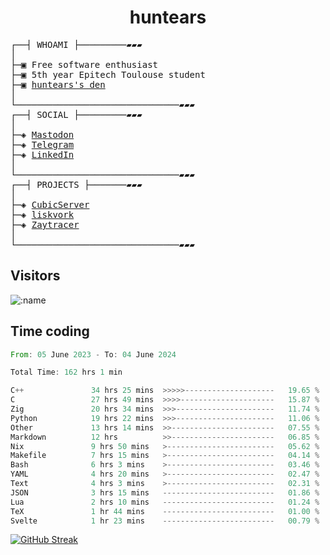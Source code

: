 <h1 align="center">
huntears
</h1>
<!-- <p align="center">
<img src=https://huntears.com/img/pfp.webp width=30%/>
</p>
<style>
img {
    border-radius: 50%;
}
</style> -->
<pre>
┌──┤ WHOAMI ├─────────▰▰▰
│
├─▣ Free software enthusiast
├─▣ 5th year Epitech Toulouse student
├─▣ <a href="https://huntears.com/">huntears's den</a>
│
└───────────────────────────────▰▰▰
┌──┤ SOCIAL ├─────────▰▰▰
│
├─◈ <a href="https://fosstodon.org/@huntears">Mastodon</a>
├─◈ <a href="https://t.me/huntears">Telegram</a>
├─◈ <a href="https://www.linkedin.com/in/alexandre-flion">LinkedIn</a>
│
└───────────────────────────────▰▰▰
┌──┤ PROJECTS ├───────▰▰▰
│
├─◈ <a href="https://github.com/CubicMC/cubic-server">CubicServer</a>
├─◈ <a href="https://github.com/Epitech/B-AIA-500_liskvork">liskvork</a>
├─◈ <a href="https://github.com/Miou-zora/Zaytracer">Zaytracer</a>
│
└───────────────────────────────▰▰▰
</pre>

## Visitors

![:name](https://count.getloli.com/get/@huntears?theme=rule34)

## Time coding

<!--START_SECTION:wakatime-->

```rust
From: 05 June 2023 - To: 04 June 2024

Total Time: 162 hrs 1 min

C++               34 hrs 25 mins  >>>>>--------------------   19.65 %
C                 27 hrs 49 mins  >>>>---------------------   15.87 %
Zig               20 hrs 34 mins  >>>----------------------   11.74 %
Python            19 hrs 22 mins  >>>----------------------   11.06 %
Other             13 hrs 14 mins  >>-----------------------   07.55 %
Markdown          12 hrs          >>-----------------------   06.85 %
Nix               9 hrs 50 mins   >------------------------   05.62 %
Makefile          7 hrs 15 mins   >------------------------   04.14 %
Bash              6 hrs 3 mins    >------------------------   03.46 %
YAML              4 hrs 20 mins   >------------------------   02.47 %
Text              4 hrs 3 mins    >------------------------   02.31 %
JSON              3 hrs 15 mins   -------------------------   01.86 %
Lua               2 hrs 10 mins   -------------------------   01.24 %
TeX               1 hr 44 mins    -------------------------   01.00 %
Svelte            1 hr 23 mins    -------------------------   00.79 %
```

<!--END_SECTION:wakatime-->

[![GitHub Streak](https://streak-stats.demolab.com?user=huntears)](https://git.io/streak-stats)
